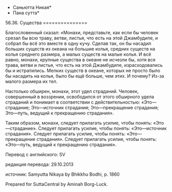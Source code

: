 * Саньютта Никая*
* Пана сутта*

56\.36\. Существа
\=\=\=\=\=\=\=\=\=\=\=\=\=\=\=

Благословенный сказал: «Монахи, представьте, как если бы человек срезал бы всю траву, ветви, листья, что есть на этой Джамбудипе, и собрал бы всё это вместе в одну кучу\. Сделав так, он бы насадил больших существ из океана на большие колья, средних существ на колья среднего размера, а малых существ на малые колья\. И всё равно, монахи, крупные существа в океане не исчезли бы, хотя вся трава, ветви и листья, что есть на этой Джамбудипе, израсходовались бы и истратились\. Мелких существ в океане, которых не просто было бы насадить на колья, было бы ещё больше, чем этих\. И почему? Из\-за малого размера их тел\.

Настолько обширен, монахи, этот удел страданий\. Человек, совершенный в воззрении, освободился от этого обширного удела страданий и понимает в соответствии с действительностью: «Это—страдание; Это—источник страдания; Это—прекращение страдания; Это—путь, ведущий к прекращению страдания»\.

Таким образом, монахи, следует прилагать усилие, чтобы понять: «Это—страдание»\. Следует прилагать усилие, чтобы понять: «Это—источник страдания»\. Следует прилагать усилие, чтобы понять: «Это—прекращение страдания»\. Следует прилагать усилие, чтобы понять: «Это—путь, ведущий к прекращению страдания»\.

Перевод с английского: SV

редакция перевода: 29\.10\.2013

источник: Samyutta Nikaya by Bhikkhu Bodhi, p\. 1860

Prepared for SuttaCentral by Aminah Borg\-Luck\.